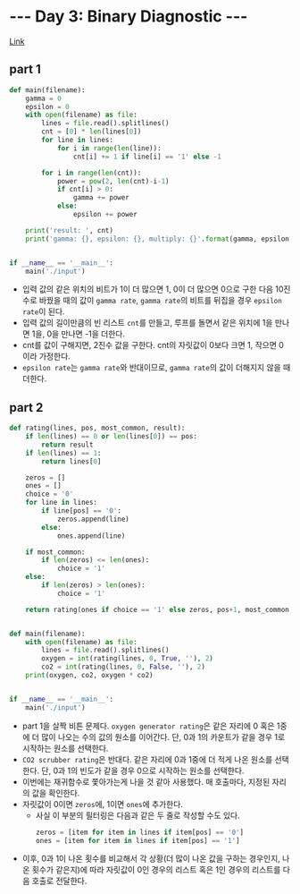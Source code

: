 # --- Day 3: Binary Diagnostic ---

[Link](https://adventofcode.com/2021/day/3)

## part 1

```python
def main(filename):
    gamma = 0
    epsilon = 0
    with open(filename) as file:
        lines = file.read().splitlines()
        cnt = [0] * len(lines[0])
        for line in lines:
            for i in range(len(line)):
                cnt[i] += 1 if line[i] == '1' else -1

        for i in range(len(cnt)):
            power = pow(2, len(cnt)-i-1)
            if cnt[i] > 0:
                gamma += power
            else:
                epsilon += power

    print('result: ', cnt)
    print('gamma: {}, epsilon: {}, multiply: {}'.format(gamma, epsilon, gamma*epsilon))


if __name__ == '__main__':
    main('./input')

```

- 입력 값의 같은 위치의 비트가 1이 더 많으면 1, 0이 더 많으면 0으로 구한 다음 10진수로 바꿨을 때의 값이 `gamma rate`, `gamma rate`의 비트를 뒤집을 경우 `epsilon rate`이 된다.
- 입력 값의 길이만큼의 빈 리스트 `cnt`를 만들고, 루프를 돌면서 같은 위치에 1을 만나면 1을, 0을 만나면 -1을 더한다.
- cnt를 값이 구해지면, 2진수 값을 구한다. cnt의 자릿값이 0보다 크면 1, 작으면 0이라 가정한다.
- `epsilon rate`는 `gamma rate`와 반대이므로, `gamma rate`의 값이 더해지지 않을 때 더한다.


## part 2

```python
def rating(lines, pos, most_common, result):
    if len(lines) == 0 or len(lines[0]) == pos:
        return result
    if len(lines) == 1:
        return lines[0]

    zeros = []
    ones = []
    choice = '0'
    for line in lines:
        if line[pos] == '0':
            zeros.append(line)
        else:
            ones.append(line)

    if most_common:
        if len(zeros) <= len(ones):
            choice = '1'
    else:
        if len(zeros) > len(ones):
            choice = '1'

    return rating(ones if choice == '1' else zeros, pos+1, most_common, result+choice)


def main(filename):
    with open(filename) as file:
        lines = file.read().splitlines()
        oxygen = int(rating(lines, 0, True, ''), 2)
        co2 = int(rating(lines, 0, False, ''), 2)
    print(oxygen, co2, oxygen * co2)


if __name__ == '__main__':
    main('./input')
```

- part 1을 살짝 비튼 문제다. `oxygen generator rating`은 같은 자리에 0 혹은 1중에 더 많이 나오는 수의 값의 원소를 이어간다. 단, 0과 1의 카운트가 같을 경우 1로 시작하는 원소를 선택한다.
- `CO2 scrubber rating`은 반대다. 같은 자리에 0과 1중에 더 적게 나온 원소를 선택한다. 단, 0과 1의 빈도가 같을 경우 0으로 시작하는 원소를 선택한다.
- 이번에는 재귀함수로 쫓아가는게 나을 것 같아 사용했다. 매 호출마다, 지정된 자리의 값을 확인한다.
- 자릿값이 0이면 `zeros`에, 1이면 `ones`에 추가한다.
  - 사실 이 부분의 필터링은 다음과 같은 두 줄로 작성할 수도 있다.
    ```python
    zeros = [item for item in lines if item[pos] == '0']
    ones = [item for item in lines if item[pos] == '1']
    ```
- 이후, 0과 1이 나온 횟수를 비교해서 각 상황(더 많이 나온 값을 구하는 경우인지, 나온 횟수가 같은지)에 따라 자릿값이 0인 경우의 리스트 혹은 1인 경우의 리스트를 다음 호출로 전달한다.

